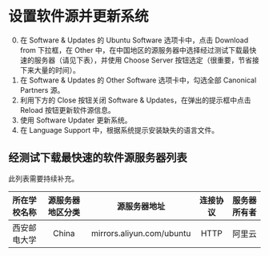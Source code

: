 # 设置软件源并更新系统

0. 在 Software & Updates 的 Ubuntu Software 选项卡中，点击 Download from 下拉框，在 Other 中，在中国地区的源服务器中选择经过测试下载最快速的服务器（请见下表），并使用 Choose Server 按钮选定（很重要，节省接下来大量的时间）。
0. 在 Software & Updates 的 Other Software 选项卡中，勾选全部 Canonical Partners 源。
0. 利用下方的 Close 按钮关闭 Software & Updates，在弹出的提示框中点击 Reload 按钮更新软件源信息。
0. 使用 Software Updater 更新系统。
0. 在 Language Support 中，根据系统提示安装缺失的语言文件。

## 经测试下载最快速的软件源服务器列表

此列表需要持续补充。

| 所在学校名称 | 源服务器地区分类   | 源服务器地址        | 连接协议   | 服务器所有者     |
| :--------:   | :----------------: | :------------:      | :--------: | :-----------:    |
| 西安邮电大学 | China              | mirrors.aliyun.com/ubuntu | HTTP       | 阿里云 |
